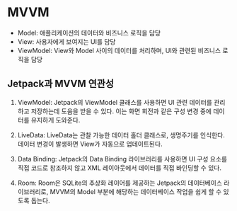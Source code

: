 # MVVM
* Model: 애플리케이션의 데이터와 비즈니스 로직을 담당
* View: 사용자에게 보여지는 UI를 담당
* ViewModel: View와 Model 사이의 데이터를 처리하며, UI와 관련된 비즈니스 로직을 담당

## Jetpack과 MVVM 연관성
1. ViewModel: Jetpack의 ViewModel 클래스를 사용하면 UI 관련 데이터를 관리하고 저장하는데 도움을 받을 수 있다. 이는 화면 회전과 같은 구성 변경 중에 데이터를 유지하게 도와준다.

2. LiveData: LiveData는 관찰 가능한 데이터 홀더 클래스로, 생명주기를 인식한다. 데이터 변경이 발생하면 View가 자동으로 업데이트된다.

3. Data Binding: Jetpack의 Data Binding 라이브러리를 사용하면 UI 구성 요소를 직접 코드로 참조하지 않고 XML 레이아웃에서 데이터를 직접 바인딩할 수 있다.

4. Room: Room은 SQLite의 추상화 레이어를 제공하는 Jetpack의 데이터베이스 라이브러리로, MVVM의 Model 부분에 해당하는 데이터베이스 작업을 쉽게 할 수 있도록 돕는다.

